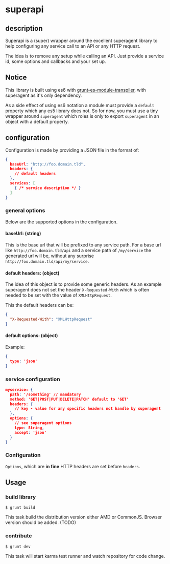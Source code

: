 # superapi

## description

Superapi is a (super) wrapper around the excellent superagent library to help configuring any service call to an API or any  HTTP request.

The idea is to remove any setup while calling an API. Just provide a service id, some options and callbacks and your set up.

## Notice

This library is built using es6 with [grunt-es-module-transpiler](https://github.com/joefiorini/grunt-es6-module-transpiler), with superagent as it's only dependency.

As a side effect of using es6 notation a module must provide a `default` property which any es5 library does not. So for now, you must use a tiny wrapper around `superagent` which roles is only to export `superagent` in an object with a default property.

## configuration

Configuration is made by providing a JSON file in the format of:

```json
{
  baseUrl: "http://foo.domain.tld",
  headers: {
    // default headers
  },
  services: [
    { /* service description */ }
  ]
}
```

### general options

Below are the supported options in the configuration.

#### baseUrl: (string)

This is the base url that will be prefixed to any service path. For a base url like `http://foo.domain.tld/api` and a service path of `/my/service` the generated url will be, without any surprise `http://foo.domain.tld/api/my/service`.

#### default headers: (object)

The idea of this object is to provide some generic headers. As an example superagent does not set the header `X-Requested-With` which is often needed to be set with the value of `XMLHttpRequest`.

This the default headers can be:

```json
{
  "X-Requested-With": "XMLHttpRequest"
}
```

#### default options: (object)

Example:
```json
{
  type: 'json'
}
```

### service configuration

```json
myservice: {
  path: '/something' // mandatory
  method: 'GET|POST|PUT|DELETE|PATCH' default to 'GET'
  headers: {
    // key - value for any specific headers not handle by superagent
  },
  options: {
    // see superagent options
    type: String,
    accept: 'json'
  }
}
```

### Configuration

`Options`, which are __in fine__ HTTP headers are set before `headers`.

## Usage

### build library

```
$ grunt build
```
This task build the distribution version either AMD or CommonJS.
Browser version should be added. (TODO)

### contribute

```
$ grunt dev
```

This task will start karma test runner and watch repository for code change.
